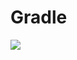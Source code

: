 # Gradle
[![](https://jitpack.io/v/zj565061763/progress.svg)](https://jitpack.io/#zj565061763/progress)
